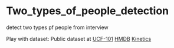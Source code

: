 # Two_types_of_people_detection
detect two types pf people from interview

Play with dataset: 
Public dataset at 
[UCF-101](http://crcv.ucf.edu/data/UCF101/UCF101.rar)
[HMDB](http://serre-lab.clps.brown.edu/resource/hmdb-a-large-human-motion-database/#Downloads)
[Kinetics](https://deepmind.com/research/open-source/open-source-datasets/kinetics/)


